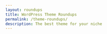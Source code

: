 ```yaml
---
layout: roundups
title: WordPress Theme Roundups
permalink: /theme-roundups/
description: The best theme for your niche
---
```

